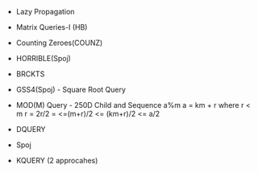 - Lazy Propagation
- Matrix Queries-I (HB)
- Counting Zeroes(COUNZ)
- HORRIBLE(Spoj)
- BRCKTS
- GSS4(Spoj) - Square Root Query
- MOD(M) Query - 250D Child and Sequence
	a%m
	a = km  + r  where r < m
		r = 2r/2 = <=(m+r)/2 <= (km+r)/2 <= a/2

- DQUERY
- Spoj
- KQUERY (2 approcahes)

